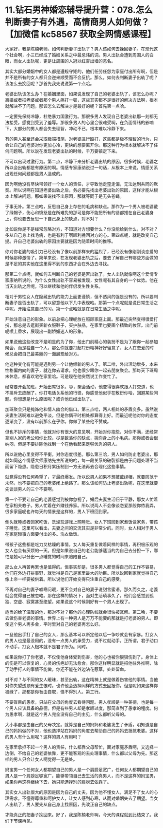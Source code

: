 # 11.钻石男神婚恋辅导提升营：078.怎么判断妻子有外遇，高情商男人如何做？【加微信 kc58567 获取全网情感课程】

大家好，我是陈楠老师。如何判断妻子出轨了？男人该如何去挽回妻子。在现代这个社会啊，小三已经成了婚姻关系之中最忌讳的词。男人出轨会遭到周围人的白眼，而女人出轨呢，更是让周围的人冠以红杏出墙的恶名。

其实大部分婚姻中的女人都是遵规守矩的，他们任劳任怨为家庭付出所有啊，但是并不是所有的女人都只会逆来顺受而不会反抗。那么，如何去判断妻子出轨了呢？该怎么去挽回呢？那首先我先说说第一个点哈。

老婆出轨该怎么办？在婚姻里面，如果说发现了自己的老婆出轨了，该怎么办呢？离婚或者把老婆或者那个男人痛打一顿，这些其实都不是很好的解决方法啊，根本就解决不了问题。那该怎么去解决才是最好的呢？首先第一点哈。

一定要先保持冷静，杜绝暴力国激行为。那很多男人发现自己老婆出轨那一刻都无法接受，感觉到受到了羞辱。那很多男人的心里会很难受啊，在负面情绪的影响下，大部分的男人都会失去理智，冲动不已，根本难以冷静下来。

有的男人甚至还会采取极端措施，对老婆进行殴打，这些都是极不理智的行为，只会让自己的老婆对你更加心冷，更快的想要离开你。那这种行为根本就解决不了任何问题啊。所以说在发现老婆出轨的时候，千万要镇定下来。

不可以出现过激行为。第二点，冷静下来分析老婆出轨的原因。很多时候，老婆之所以会出轨都是有原因的啊。情感专家康纳说过一句话，从根本上来说，情感关系出现任何问题都是男人造成的。

因为啊他没有尽快带领好一个女人的责任，才导致他走歪走偏，无法达到共同的默契。所以说啊在知道老婆出轨之后，务必要先找出老婆出轨的原因，这样才能从根本上解决问题。那如果说找不出原因，那就等同于是无头苍蝇。

于事无补。第三点哈，反思自己身上存在的毛病和缺点。那作为一个男人被老婆戴了绿帽子，伤心和愤怒是在所难免的那可是你不能把所有的错都推在自己老婆身上，你也要去反思一下自己身上的缺点，对不对？

比如说你是不是经常忽略对方，不知道对方想要什么？你没能给到什么，对不对？多从自己身上找毛病，也是有利于啊顺利挽回对方的心。第四点呢，就是改变自己提。升自己老婆出轨的原因主要就是因为随着时间的推移。

你对你老婆的吸引力已经没有了像以前那样来的猛烈了，已经没有像刚刚谈恋爱的时候那种激情了。简单来说，在发现老婆出轨之后，要去了解自己有哪些方面做的是不足的其实他在这里得不到的东西才会在外边去寻找。

那第二个点呢，就如何去判断自己的老婆是否出轨了。女人出轨就像啊这个爱情专家康纳所说的，为什么女性出轨不容易被发现，女性呢有其自身的一个优势。他在当天出轨之后呢，可以继续和他的伴侣发生性关系。

相对于男性女人在隐藏出轨的能力上面更谨慎，但不透风的强是没有的，所以要判断妻子是否出轨了，可以留意他以下几中表现哈。那第一个点呢就是说日常生活之中呢，开始注意自己的习。第一个点哈就是在日常生活之中呢。

开始注意自己的形象。以前总把心理呢放在照顾家庭上面。那最近突然变得很爱打扮，那总是去逛街买新衣服鞋子，买护肤品，在家里也要画个精致的妆容。出门前呢喷上香水，展现出一副娇媚迷人的形象。

如果说他这些改变不是明显的为了你，他出门前精心的装扮不是为了跟你一起参加聚会，而是独自一个人，那么你就要打起12份精神好好留意了，女人在恋爱的时候总会把自己最美丽的一面展现给对方。

他这种变化有可能是遇到另一个让他倾新的男人了。第二哈，外出活动增多，本来性格偏内向的妻子，就连你去请求，他也很少跟你一起去朋友聚会。那每天下班周末休息，都喜欢宅在家里哈。可是现在他突然说工作变忙了。

经常要开会加班，开始出席很多。😊，聚会活动，他变得很喜欢跟人打交道，也不排斥去应酬了。你打电话关系他的行径，你感觉他似乎在敷衍你哈，回避某些问题。你想想是什么原因呢？或许他已经出轨了。

加班聚会只是掩饰他和情人幽会的借口。第三点哈，两人相处的矛盾变多。虽然说夫妻生活啊难以避免平淡，但是你俩平时相处都算得上好。而最近呢他对你的态度逐渐变了，没有以前那么在乎你。你做了某些他不赞成。

但也不排斥的事情，他就对你有很大的意见啊，开始对你抱怨，对你不满，还经常拿别人家的老公和你比较，尽是数落你的缺点，挑你身上的小毛病。那你或者会很纳闷，但是不要排除他找到一个在他看起来足够优秀的男人。

所以说他心里变得不平衡，对你态度很差。那么第三哈，男人如何防止老婆出，那就如同这个情感大师康纳先生所说的哈，每一段关系的破裂都是由于问题处理不当而留下隐患。隐患日积月累压制到一方无法再去合理化这些事情。

就觉得没有任何希望了，才最终爆发。所以说男人如果不想被戴绿帽，就要防范于未然，也不要把自己的老婆闭上绝路了。那么该如何防止老婆出轨呢，在这里就要先谈谈男人的三个不要啊。

第一个不要让自己的老婆感觉到被你忽视了，婚后夫妻生活归于平静，那女人忙着在家相夫教子。男人忙着在外赚钱养家。所以说两人不会像谈恋爱那般你侬我弄，很多家庭呢也许每天的情景是这样的，男人下班回到家。

倒头就睡或者回家吃饭，洗澡玩游戏上网睡觉。女人下班回到家煮饭做家务，带孩子睡觉，这里可以看出，夫妻之间的交流其实是非常少的。同时，女人相对于男人在家庭琐事方面要付出的多。洗衣做饭。

带孩子这些都是吃力又枯燥的事情。女人每天重复做着同样的事情，再积极乐观的女人也会有厌烦的一天。但是如果说自己的老公能够适当的为自己去分担一下，哪怕是她可以分出一点睡觉的时间来陪陪自己。

那么女人再苦再累也是值得的。但事实却是，很多男人都觉得自己的工作不容易，他们在外边打拼事野，就觉得是自己是家里最大的功臣。所以说回到家就觉得自己像上帝一样要被供着。所以说他们开始变得只注重自己的感受。

不再对自己的妻子嘘寒问暖，更不会对自己的妻子说甜言蜜语。那久而久之，老婆就会觉得自己被忽略。那在这样的情况下，面对生活琐事久了，他们会感觉到孤独、空虚、寂寞甚至绝望。如果说这个时候刚好有一个男人出现了。

适当的给了温暖的他，那对不对？那他的心理防线就会很快被瓦解。第二哈，不要去做伤害老婆的事情。世界上有一种男人是万万不能要的那就是打老婆的男人。即使这个男人再多金，平时里对自己的老婆再怎么好。

一旦他出手打了自己的女人，那么基本可以断定他以后一争吵就会有家暴。打女人的男人也是最没用的，没有一点男人的承受力，说不过就动手，正所谓，君子动口不动手，打女人根本就不是君子所为。同时。

如果说你打了你老婆，不仅使他身体受到伤害，他的心也被你狠狠伤到了。身体上的伤是可以恢复的，心灵的伤疤却无法愈合。那你这样明显就是把他往外推啊，除了动手打人的事情不能做，你还不能在外边沾花惹草，处处留血。

对不对？与不同的女人暧昧，甚至出轨，这在精神上就是做着伤害他的事情。当他对你失望透顶有爱生恨时，也许他会选择同样的方式去回报你。但是呢如果这样你被绿了，那都是你咎由自取，怪不得别人。第三行。

不要盲目的愚孝，只站在父母的角度去看待问题。男人孝顺是一种美德，也是每一个男人应该具备的品德。但是有些男人却是孝顺过度，那简直到了愚孝的程度。何为愚孝啊，就是这个男人完全没有自己的主见，什么都听父母的。

大小事都是由自己的父母决定。就算是自己的妈妈和老婆发生了矛盾，明知道是自己的妈妈做的不对，他也选择站在妈妈的角度去帮助自己的妈妈去抵抗老婆。这样的男人有什么用呢？这样的男人有用吗？

在家里承担不起一个男人的责任，什么都靠父母帮忙，面对家庭矛盾啊，又选择一边倒，不给自己的老婆依靠，更不能客观的去处理事情，什么都以父母为先。那这样的男人只会让女人啊觉得一无是处。

妈宝男一个任何女人都期望自己的男人是一个肩膀足宽广，任何女人都期望自己的男人是一个肩膀足够宽广，能够带领自己去生活的真男人，而不是这样的妈宝男，如果你再这样继续下去，她只能选择别的肩膀去依靠了。

其实女人出轨很大的原因是因为自己的丈夫，因为他不懂女人，满足不了女人的心理需求，不懂得尊重和呵护女人，让女人感到心寒，从而对婚姻失去了期望。当女人出轨了，男人要先从自己身上找原因，先改正自己的缺点。

才能真正的把妻子挽回来。好了，我是陈楠老师啊，今天的课程就到此结束了。我们下节课再见。
